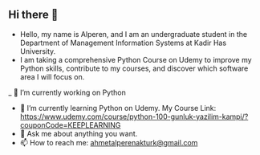 ## Hi there 👋

- Hello, my name is Alperen, and I am an undergraduate student in the Department of Management Information Systems at Kadir Has University.
- I am taking a comprehensive Python Course on Udemy to improve my Python skills, contribute to my courses, and discover which software area I will focus on.

_ 🔭 I’m currently working on Python
- 🌱 I’m currently learning Python on Udemy. My Course Link: https://www.udemy.com/course/python-100-gunluk-yazilim-kampi/?couponCode=KEEPLEARNING
- 💬 Ask me about anything you want.
- 📫 How to reach me: ahmetalperenakturk@gmail.com

